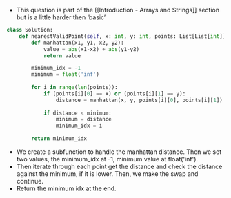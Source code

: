 - This question is part of the [[Introduction - Arrays and Strings]] section but is a little harder then ‘basic’

```python
class Solution:
	def nearestValidPoint(self, x: int, y: int, points: List[List[int]]) -> int:
		def manhattan(x1, y1, x2, y2):
			value = abs(x1-x2) + abs(y1-y2)
			return value

		minimum_idx = -1
		minimum = float('inf')
		
		for i in range(len(points)):
			if (points[i][0] == x) or (points[i][1] == y):
				distance = manhattan(x, y, points[i][0], points[i][1])
		
			if distance < minimum:
				minimum = distance
				minimum_idx = i
				
		return minimum_idx
```


- We create a subfunction to handle the manhattan distance. Then we set two values, the minimum_idx at -1, minimum value at float('inf').
- Then iterate through each point get the distance and check the distance against the minimum, if it is lower. Then, we make the swap and continue.
- Return the minimum idx at the end.